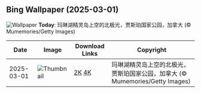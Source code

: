 
  ## Bing Wallpaper (2025-03-01)
  ![Wallpaper](https://cn.bing.com/th?id=OHR.MaligneLakeJasper_ZH-CN2664289451_UHD.jpg&w=1024) **Today**: 玛琳湖精灵岛上空的北极光，贾斯珀国家公园，加拿大 (© Mumemories/Getty Images)
  


  | Date       | Image      | Download Links    | Copyright    |
  |------------|------------|-------------------|--------------|
  | 2025-03-01 | ![Thumbnail](https://cn.bing.com/th?id=OHR.MaligneLakeJasper_ZH-CN2664289451_UHD.jpg&w=384&h=216) | [2K](https://cn.bing.com/th?id=OHR.MaligneLakeJasper_ZH-CN2664289451_UHD.jpg&w=2560&h=1440) [4K](https://cn.bing.com/th?id=OHR.MaligneLakeJasper_ZH-CN2664289451_UHD.jpg&w=3840&h=2160) | 玛琳湖精灵岛上空的北极光，贾斯珀国家公园，加拿大 (© Mumemories/Getty Images) |